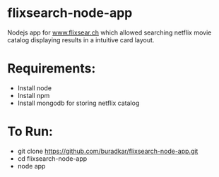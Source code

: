 flixsearch-node-app
===================

Nodejs app for www.flixsear.ch which allowed searching netflix movie catalog displaying results in a intuitive card layout.

Requirements:
============
- Install node
- Install npm
- Install mongodb for storing netflix catalog

To Run:
=======
- git clone https://github.com/buradkar/flixsearch-node-app.git
- cd flixsearch-node-app
- node app
